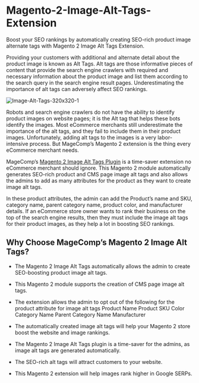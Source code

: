 # Magento-2-Image-Alt-Tags-Extension

Boost your SEO rankings by automatically creating SEO-rich product image alternate tags with Magento 2 Image Alt Tags Extension.

Providing your customers with additional and alternate detail about the product image is known as Alt Tags. Alt tags are those informative pieces of content that provide the search engine crawlers with required and necessary information about the product image and list them according to the search query in the search engine result pages. Underestimating the importance of alt tags can adversely affect SEO rankings.

![Image-Alt-Tags-320x320-1](https://user-images.githubusercontent.com/84722152/220347198-e3cdc5f7-68ad-4c26-9817-20a02a8483b9.png)

Robots and search engine crawlers do not have the ability to identify product images on website pages; it is the Alt tag that helps these bots identify the images. Most eCommerce merchants still underestimate the importance of the alt tags, and they fail to include them in their product images. Unfortunately, adding alt tags to the images is a very labor-intensive process. But MageComp’s Magento 2 extension is the thing every eCommerce merchant needs.

MageComp’s [Magento 2 Image Alt Tags Plugin](https://magecomp.com/magento-2-image-alt-tags.html) is a time-saver extension no eCommerce merchant should ignore. This Magento 2 module automatically generates SEO-rich product and CMS page image alt tags and also allows the admins to add as many attributes for the product as they want to create image alt tags.

In these product attributes, the admin can add the Product’s name and SKU, category name, parent category name, product color, and manufacturer details. If an eCommerce store owner wants to rank their business on the top of the search engine results, then they must include the image alt tags for their product images, as they help a lot in boosting SEO rankings.


## Why Choose MageComp’s Magento 2 Image Alt Tags?

- The Magento 2 Image Alt Tags automatically allows the admin to create SEO-boosting product image alt tags. 
- This Magento 2 module supports the creation of CMS page image alt tags.
- The extension allows the admin to opt out of the following for the product attribute for image alt tags
Product Name
Product SKU
Color
Category Name
Parent Category Name
Manufacturer

- The automatically created image alt tags will help your Magento 2 store boost the website and image rankings.
- The Magento 2 Image Alt Tags plugin is a time-saver for the admins, as image alt tags are generated automatically.
- The SEO-rich alt tags will attract customers to your website.
- This Magento 2 extension will help images rank higher in Google SERPs.
